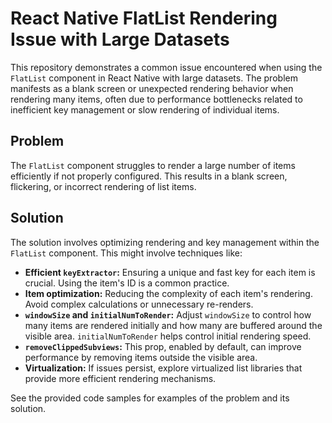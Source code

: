 # React Native FlatList Rendering Issue with Large Datasets

This repository demonstrates a common issue encountered when using the `FlatList` component in React Native with large datasets. The problem manifests as a blank screen or unexpected rendering behavior when rendering many items, often due to performance bottlenecks related to inefficient key management or slow rendering of individual items.

## Problem

The `FlatList` component struggles to render a large number of items efficiently if not properly configured.  This results in a blank screen, flickering, or incorrect rendering of list items.

## Solution

The solution involves optimizing rendering and key management within the `FlatList` component.  This might involve techniques like:

* **Efficient `keyExtractor`:**  Ensuring a unique and fast key for each item is crucial.  Using the item's ID is a common practice.
* **Item optimization:** Reducing the complexity of each item's rendering.  Avoid complex calculations or unnecessary re-renders.
* **`windowSize` and `initialNumToRender`:** Adjust `windowSize` to control how many items are rendered initially and how many are buffered around the visible area.  `initialNumToRender` helps control initial rendering speed.
* **`removeClippedSubviews`:** This prop, enabled by default, can improve performance by removing items outside the visible area.
* **Virtualization:**  If issues persist, explore virtualized list libraries that provide more efficient rendering mechanisms.

See the provided code samples for examples of the problem and its solution.